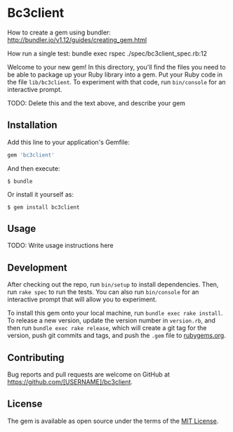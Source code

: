 # Bc3client

How to create a gem using bundler:
http://bundler.io/v1.12/guides/creating_gem.html

How run a single test: 
bundle exec rspec ./spec/bc3client_spec.rb:12

Welcome to your new gem! In this directory, you'll find the files you need to be able to package up your Ruby library into a gem. Put your Ruby code in the file `lib/bc3client`. To experiment with that code, run `bin/console` for an interactive prompt.

TODO: Delete this and the text above, and describe your gem

## Installation

Add this line to your application's Gemfile:

```ruby
gem 'bc3client'
```

And then execute:

    $ bundle

Or install it yourself as:

    $ gem install bc3client

## Usage

TODO: Write usage instructions here

## Development

After checking out the repo, run `bin/setup` to install dependencies. Then, run `rake spec` to run the tests. You can also run `bin/console` for an interactive prompt that will allow you to experiment.

To install this gem onto your local machine, run `bundle exec rake install`. To release a new version, update the version number in `version.rb`, and then run `bundle exec rake release`, which will create a git tag for the version, push git commits and tags, and push the `.gem` file to [rubygems.org](https://rubygems.org).

## Contributing

Bug reports and pull requests are welcome on GitHub at https://github.com/[USERNAME]/bc3client.


## License

The gem is available as open source under the terms of the [MIT License](http://opensource.org/licenses/MIT).


